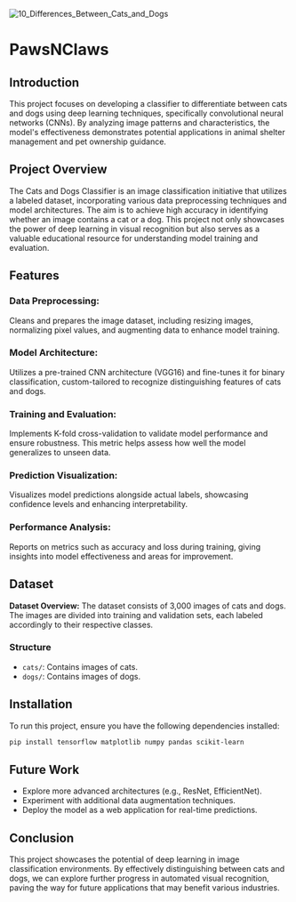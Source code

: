 ![10_Differences_Between_Cats_and_Dogs](https://github.com/user-attachments/assets/d61f861c-58b1-4703-b907-5341505f6a77)


# PawsNClaws 

## Introduction   
This project focuses on developing a classifier to differentiate between cats and dogs using deep learning techniques, specifically convolutional neural networks (CNNs). By analyzing image patterns and characteristics, the model's effectiveness demonstrates potential applications in animal shelter management and pet ownership guidance.


## Project Overview   
The Cats and Dogs Classifier is an image classification initiative that utilizes a labeled dataset, incorporating various data preprocessing techniques and model architectures. The aim is to achieve high accuracy in identifying whether an image contains a cat or a dog. This project not only showcases the power of deep learning in visual recognition but also serves as a valuable educational resource for understanding model training and evaluation.

## Features  
### Data Preprocessing:  
Cleans and prepares the image dataset, including resizing images, normalizing pixel values, and augmenting data to enhance model training.  

### Model Architecture:  
Utilizes a pre-trained CNN architecture (VGG16) and fine-tunes it for binary classification, custom-tailored to recognize distinguishing features of cats and dogs.  

### Training and Evaluation:  
Implements K-fold cross-validation to validate model performance and ensure robustness. This metric helps assess how well the model generalizes to unseen data.  

### Prediction Visualization:  
Visualizes model predictions alongside actual labels, showcasing confidence levels and enhancing interpretability.  

### Performance Analysis:  
Reports on metrics such as accuracy and loss during training, giving insights into model effectiveness and areas for improvement.  

## Dataset   
**Dataset Overview:** The dataset consists of 3,000 images of cats and dogs. The images are divided into training and validation sets, each labeled accordingly to their respective classes.  







### Structure  
- `cats/`: Contains images of cats.  
- `dogs/`: Contains images of dogs.  


## Installation
To run this project, ensure you have the following dependencies installed:
```bash
pip install tensorflow matplotlib numpy pandas scikit-learn
```

## Future Work
- Explore more advanced architectures (e.g., ResNet, EfficientNet).
- Experiment with additional data augmentation techniques.
- Deploy the model as a web application for real-time predictions.


## Conclusion  
This project showcases the potential of deep learning in image classification environments. By effectively distinguishing between cats and dogs, we can explore further progress in automated visual recognition, paving the way for future applications that may benefit various industries.  

